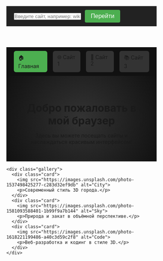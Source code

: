 <!DOCTYPE html>
<html lang="ru">
<head>
  <meta charset="UTF-8">
  <title>Мой браузер</title>
  <style>
    * {
      margin: 0;
      padding: 0;
      box-sizing: border-box;
    }

    body {
      font-family: 'Segoe UI', sans-serif;
      background: linear-gradient(to right, #121212, #1e1e1e);
      color: #fff;
      height: 100vh;
      display: flex;
      flex-direction: column;
    }

    header {
      background-color: #222;
      padding: 10px 20px;
      display: flex;
      align-items: center;
      gap: 10px;
    }

    input[type="text"] {
      flex: 1;
      padding: 8px;
      font-size: 16px;
      border: none;
      border-radius: 4px;
    }

    button {
      padding: 8px 16px;
      font-size: 16px;
      border: none;
      background-color: #4CAF50;
      color: white;
      border-radius: 4px;
      cursor: pointer;
      transition: background 0.3s ease;
    }

    button:hover {
      background-color: #45a049;
    }

    .tabs {
      display: flex;
      background: #111;
      padding: 10px 20px;
      gap: 15px;
    }

    .tab {
      cursor: pointer;
      padding: 8px 12px;
      background: #333;
      border-radius: 6px;
      transition: 0.3s;
    }

    .tab:hover {
      background: #555;
    }

    .active-tab {
      background: #4CAF50;
    }

    iframe {
      flex-grow: 1;
      width: 100%;
      border: none;
    }

    .welcome {
      padding: 30px;
      text-align: center;
      background: radial-gradient(circle, #333, #111);
    }

    .gallery {
      display: flex;
      justify-content: center;
      gap: 30px;
      padding: 30px;
      flex-wrap: wrap;
    }

    .card {
      background: #1a1a1a;
      border-radius: 12px;
      overflow: hidden;
      width: 300px;
      box-shadow: 0 10px 25px rgba(0, 0, 0, 0.5);
      transition: transform 0.3s;
    }

    .card:hover {
      transform: translateY(-10px);
    }

    .card img {
      width: 100%;
      height: 200px;
      object-fit: cover;
    }

    .card p {
      padding: 15px;
      color: #ccc;
    }
  </style>
</head>
<body>

  <header>
    <input type="text" id="urlInput" placeholder="Введите сайт, например: wikipedia.org">
    <button onclick="goToUrl()">Перейти</button>
  </header>

  <div class="tabs">
    <div class="tab active-tab" onclick="loadTab('home')">🏠 Главная</div>
    <div class="tab" onclick="loadTab('https://openai.com')">🌐 Сайт 1</div>
    <div class="tab" onclick="loadTab('https://https://t.me/vseproittecnologii.com')">🔎 Сайт 2</div>
    <div class="tab" onclick="loadTab('https://wikipedia.org')">📚 Сайт 3</div>
  </div>

  <div id="content" style="flex-grow: 1; overflow: auto;">
    <div class="welcome">
      <h1>Добро пожаловать в мой браузер</h1>
      <p>Здесь вы можете посещать сайты и наслаждаться красивым интерфейсом!</p>
    </div>

    <div class="gallery">
      <div class="card">
        <img src="https://images.unsplash.com/photo-1537498425277-c283d32ef9db" alt="City">
        <p>Современный стиль 3D города.</p>
      </div>
      <div class="card">
        <img src="https://images.unsplash.com/photo-1581093588401-1b99f9a7b144" alt="Sky">
        <p>Природа и закат в объёмной перспективе.</p>
      </div>
      <div class="card">
        <img src="https://images.unsplash.com/photo-1618221199486-a40c3d59c2f8" alt="Code">
        <p>Веб-разработка и кодинг в стиле 3D.</p>
      </div>
    </div>
  </div>

  <iframe id="browserFrame" style="display: none;"></iframe>

  <script>
    function goToUrl() {
      let input = document.getElementById("urlInput").value.trim();
      if (!input.startsWith("http://") && !input.startsWith("https://")) {
        input = "https://" + input;
      }
      loadTab(input);
    }

    function loadTab(src) {
      const tabs = document.querySelectorAll('.tab');
      tabs.forEach(t => t.classList.remove('active-tab'));
      
      if (src === 'home') {
        document.getElementById("content").style.display = "block";
        document.getElementById("browserFrame").style.display = "none";
        tabs[0].classList.add('active-tab');
      } else {
        document.getElementById("browserFrame").src = src;
        document.getElementById("browserFrame").style.display = "block";
        document.getElementById("content").style.display = "none";
<header>
  <input type="text" id="urlInput" placeholder="Введите сайт, например: wikipedia.org">
  <button onclick="goToUrl()">Перейти</button>
  <button onclick="toggleTheme()">🌗 Тема</button>
</header>
        tabs.forEach(tab => {
          if (tab.innerText.includes(src) || tab.innerText.includes("Сайт")) {
            tab.classList.add('active-tab');
          }
        });
      }
    }
  </script>

</body>
</html>
